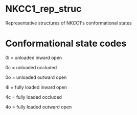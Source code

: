 # NKCC1_rep_struc
Representative structures of NKCC1's conformational states

# Conformational state codes

0i = unloaded inward open

0c = unloaded occluded

0o = unloaded outward open

4i = fully loaded inward open

4c = fully loaded occluded

4o = fully loaded outward open
